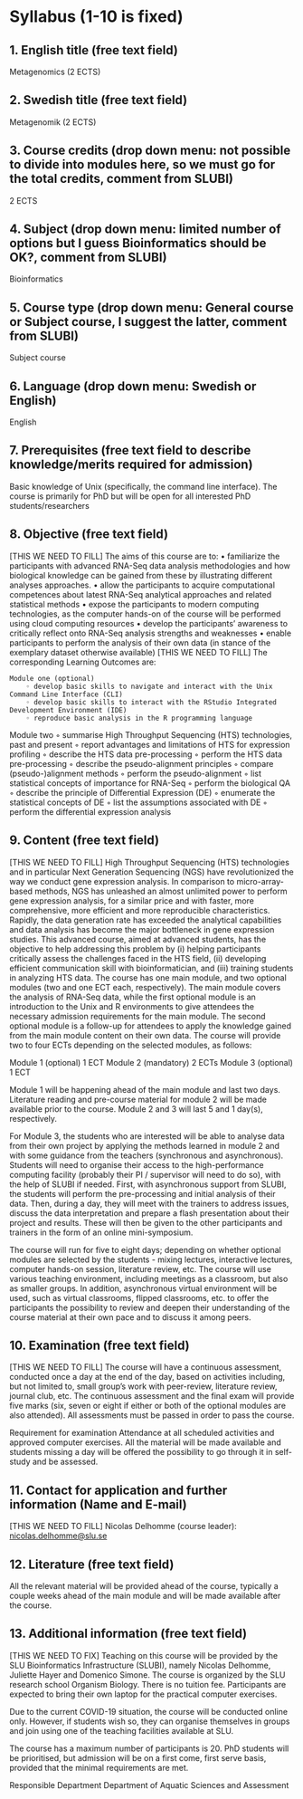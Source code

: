 # Syllabus (1-10 is fixed)

## 1. English title (free text field)

Metagenomics (2 ECTS)

## 2. Swedish title (free text field)

Metagenomik (2 ECTS)

## 3. Course credits (drop down menu: not possible to divide into modules here, so we must go for the total credits, comment from SLUBI)

2 ECTS

## 4. Subject (drop down menu: limited number of options but I guess Bioinformatics should be OK?, comment from SLUBI)

Bioinformatics

## 5. Course type (drop down menu: General course or Subject course, I suggest the latter, comment from SLUBI)

Subject course

## 6. Language (drop down menu: Swedish or English)
English

## 7. Prerequisites (free text field to describe knowledge/merits required for admission)

Basic knowledge of Unix (specifically, the command line interface).
The course is primarily for PhD but will be open for all interested PhD students/researchers


##  8. Objective (free text field)

[THIS WE NEED TO FILL]
The aims of this course are to:
    • familiarize the participants with advanced RNA-Seq data analysis methodologies and how biological knowledge can be gained from these by illustrating different analyses approaches.
    • allow the participants to acquire computational competences about latest RNA-Seq analytical approaches and related statistical methods
    • expose the participants to modern computing technologies, as the computer hands-on of the course will be performed using cloud computing resources
    • develop the participants’ awareness to critically reflect onto RNA-Seq analysis strengths and weaknesses
    • enable participants to perform the analysis of their own data (in stance of the exemplary dataset otherwise available)
[THIS WE NEED TO FILL]
The corresponding Learning Outcomes are:

	Module one (optional)
        ◦ develop basic skills to navigate and interact with the Unix Command Line Interface (CLI)
        ◦ develop basic skills to interact with the RStudio Integrated Development Environment (IDE)
        ◦ reproduce basic analysis in the R programming language

Module two
        ◦ summarise High Throughput Sequencing (HTS) technologies, past and present
        ◦ report advantages and limitations of HTS for expression profiling
        ◦ describe the HTS data pre-processing
        ◦ perform the HTS data pre-processing
        ◦ describe the pseudo-alignment principles
        ◦ compare (pseudo-)alignment methods
        ◦ perform the pseudo-alignment
        ◦ list statistical concepts of importance for RNA-Seq
        ◦ perform the biological QA
        ◦ describe the principle of Differential Expression (DE)
        ◦ enumerate the statistical concepts of DE
        ◦ list the assumptions associated with DE
        ◦ perform the differential expression analysis



## 9. Content (free text field)

[THIS WE NEED TO FILL]
High Throughput Sequencing (HTS) technologies and in particular Next Generation Sequencing (NGS) have revolutionized the way we conduct gene expression analysis. In comparison to micro-array-based methods, NGS has unleashed an almost unlimited power to perform gene expression analysis, for a similar price and with faster, more comprehensive, more efficient and more reproducible characteristics. Rapidly, the data generation rate has exceeded the analytical capabilities and data analysis has become the major bottleneck in gene expression studies. This advanced course, aimed at advanced students, has the objective to help addressing this problem by (i) helping participants critically assess the challenges faced in the HTS field, (ii) developing efficient communication skill with bioinformatician, and (iii) training students in analyzing HTS data.
The course has one main module, and two optional modules (two and one ECT each, respectively). The main module covers the analysis of RNA-Seq data, while the first optional module is an introduction to the Unix and R environments to give attendees the necessary admission requirements for the main module. The second optional module is a follow-up for attendees to apply the knowledge gained from the main module content on their own data. The course will provide two to four ECTs depending on the selected modules, as follows:

Module 1 (optional) 1 ECT
Module 2 (mandatory) 2 ECTs
Module 3 (optional) 1 ECT

Module 1 will be happening ahead of the main module and last two days. Literature reading and pre-course material for module 2 will be made available prior to the course. Module 2 and 3 will last 5 and 1 day(s), respectively.

For Module 3, the students who are interested will be able to analyse data from their own project by applying the methods learned in module 2 and with some guidance from the teachers (synchronous and asynchronous). Students will need to organise their access to the high-performance computing facility (probably their PI / supervisor will need to do so), with the help of SLUBI if needed. First, with asynchronous support from SLUBI, the students will perform the pre-processing and initial analysis of their data. Then, during a day, they will meet with the trainers to address issues, discuss the data interpretation and prepare a flash presentation about their project and results. These will then be given to the other participants and trainers in the form of an online mini-symposium.

The course will run for five to eight days; depending on whether optional modules are selected by the students - mixing lectures, interactive lectures, computer hands-on session, literature review, etc. The course will use various teaching environment, including meetings as a classroom, but also as smaller groups. In addition, asynchronous virtual environment will be used, such as virtual classrooms, flipped classrooms, etc. to offer the participants the possibility to review and deepen their understanding of the course material at their own pace and to discuss it among peers.

## 10. Examination (free text field)

[THIS WE NEED TO FILL]
The course will have a continuous assessment, conducted once a day at the end of the day, based on activities including, but not limited to, small group’s work with peer-review, literature review, journal club, etc. The continuous assessment and the final exam will provide five marks (six, seven or eight if either or both of the optional modules are also attended). All assessments must be passed in order to pass the course.

Requirement for examination
Attendance at all scheduled activities and approved computer exercises. All the material will be made available and students missing a day will be offered the possibility to go through it in self-study and be assessed.


## 11. Contact for application and further information (Name and E-mail)

[THIS WE NEED TO FILL]
Nicolas Delhomme (course leader): nicolas.delhomme@slu.se

## 12. Literature (free text field)

All the relevant material will be provided ahead of the course, typically a couple weeks ahead of the main module and will be made available after the course.

##  13. Additional information (free text field)

[THIS WE NEED TO FIX]
Teaching on this course will be provided by the SLU Bioinformatics Infrastructure (SLUBI), namely Nicolas Delhomme, Juliette Hayer and Domenico Simone. The course is organized by the SLU research school Organism Biology. There is no tuition fee. Participants are expected to bring their own laptop for the practical computer exercises.

Due to the current COVID-19 situation, the course will be conducted online only. However, if students wish so, they can organise themselves in groups and join using one of the teaching facilities available at SLU.

The course has a maximum number of participants is 20. PhD students will be prioritised, but admission will be on a first come, first serve basis, provided that the minimal requirements are met.

Responsible Department
Department of Aquatic Sciences and Assessment
